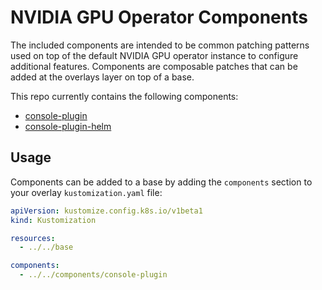 # NVIDIA GPU Operator Components

The included components are intended to be common patching patterns used on top of the default NVIDIA GPU operator instance to configure additional features.  Components are composable patches that can be added at the overlays layer on top of a base.

This repo currently contains the following components:

* [console-plugin](console-plugin)
* [console-plugin-helm](console-plugin-helm)

## Usage

Components can be added to a base by adding the `components` section to your overlay `kustomization.yaml` file:

```yaml
apiVersion: kustomize.config.k8s.io/v1beta1
kind: Kustomization

resources:
  - ../../base

components:
  - ../../components/console-plugin
```
